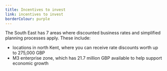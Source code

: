 ```yaml
---
title: Incentives to invest
link: incentives to invest
borderColour: purple
---
```

The South East has 7 areas where discounted business rates and simplified planning processes apply. These include: 

- locations in north Kent, where you can receive rate discounts worth up to 275,000 GBP
- M3 enterprise zone, which has 21.7 million GBP available to help support economic growth